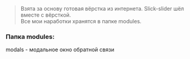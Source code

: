 >Взята за основу готовая вёрстка из интернета. Slick-slider шёл вместе с вёрсткой.   
Все мои наработки хранятся в папке modules.

### Папка modules:  
modals - модальное окно обратной связи  
